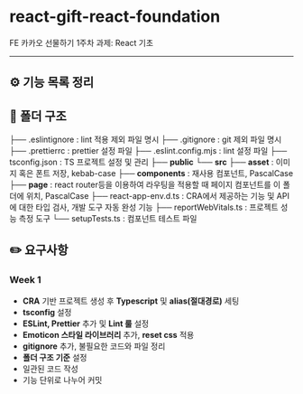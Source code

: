 # react-gift-react-foundation
FE 카카오 선물하기 1주차 과제: React 기초

***

## ⚙️ 기능 목록 정리 

## 📂 폴더 구조
├── .eslintignore : lint 적용 제외 파일 명시
├── .gitignore : git 제외 파일 명시
├── .prettierrc : prettier 설정 파일
├── .eslint.config.mjs : lint 설정 파일
├── tsconfig.json : TS 프로젝트 설정 및 관리
├── **public**
└── **src**
    ├── **asset** : 이미지 혹은 폰트 저장, kebab-case
    ├── **components** : 재사용 컴포넌트, PascalCase
    ├── **page** : react router등을 이용하여 라우팅을 적용할 때 페이지 컴포넌트를 이 폴더에 위치, PascalCase
    ├── react-app-env.d.ts : CRA에서 제공하는 기능 및 API에 대한 타입 검사, 개발 도구 자동 완성 기능
    ├── reportWebVitals.ts : 프로젝트 성능 측정 도구
    └── setupTests.ts : 컴포넌트 테스트 파일

## ✏️ 요구사항

### Week 1
- **CRA** 기반 프로젝트 생성 후 **Typescript** 및 **alias(절대경로)** 세팅
- **tsconfig** 설정
- **ESLint, Prettier** 추가 및 **Lint 룰** 설정
- **Emoticon 스타일 라이브러리** 추가, **reset css** 적용
- **gitignore** 추가, 불필요한 코드와 파일 정리
- **폴더 구조 기준** 설정
- 일관된 코드 작성
- 기능 단위로 나누어 커밋